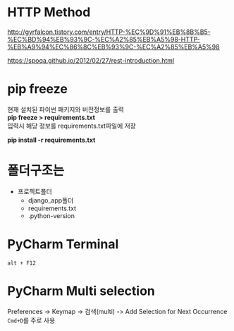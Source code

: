 # HTTP Method

<http://gyrfalcon.tistory.com/entry/HTTP-%EC%9D%91%EB%8B%B5-%EC%BD%94%EB%93%9C-%EC%A2%85%EB%A5%98-HTTP-%EB%A9%94%EC%86%8C%EB%93%9C-%EC%A2%85%EB%A5%98>

<https://spoqa.github.io/2012/02/27/rest-introduction.html>


# pip freeze

현재 설치된 파이썬 패키지와 버전정보를 출력  
**pip freeze > requirements.txt**  
입력시 해당 정보를 requirements.txt파일에 저장

**pip install -r requirements.txt**


# 폴더구조는

- 프로젝트폴더
	- django_app폴더
	- requirements.txt
	- .python-version

	
# PyCharm Terminal

`alt + F12`


# PyCharm Multi selection

Preferences -> Keymap -> 검색(multi) -> Add Selection for Next Occurrence  
`Cmd+D`를 주로 사용 